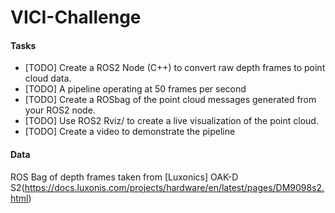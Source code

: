 # VICI-Challenge


#### Tasks

* [TODO] Create a ROS2 Node (C++) to convert raw depth frames to point cloud data.
* [TODO] A pipeline operating at 50 frames per second
* [TODO] Create a ROSbag of the point cloud messages generated from your ROS2 node.
* [TODO] Use ROS2 Rviz/ to create a live visualization of the point cloud. 
* [TODO] Create a video to demonstrate the pipeline


#### Data

ROS Bag of depth frames taken from [Luxonics] OAK-D S2(https://docs.luxonis.com/projects/hardware/en/latest/pages/DM9098s2.html)


